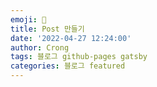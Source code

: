 ```yaml
---
emoji: 🔮
title: Post 만들기
date: '2022-04-27 12:24:00'
author: Crong
tags: 블로그 github-pages gatsby
categories: 블로그 featured
---
```

